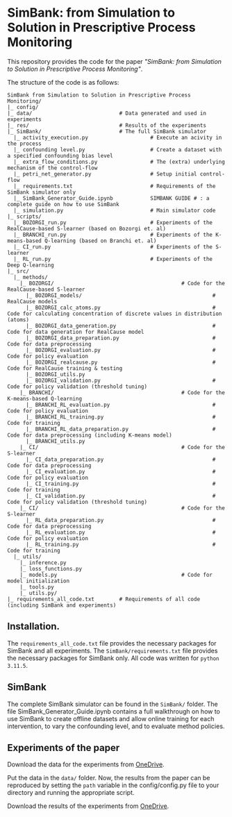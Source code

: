 # SimBank: from Simulation to Solution in Prescriptive Process Monitoring
This repository provides the code for the paper *"SimBank: from Simulation to Solution in Prescriptive Process Monitoring"*. 

The structure of the code is as follows:
```
SimBank from Simulation to Solution in Prescriptive Process Monitoring/
|_ config/                          
|_ data/                            # Data generated and used in experiments
|_ res/                             # Results of the experiments
|_ SimBank/                         # The full SimBank simulator
  |_ activity_execution.py                    # Execute an acivity in the process            
  |_ confounding level.py                     # Create a dataset with a specified confounding bias level
  |_ extra_flow_conditions.py                 # The (extra) underlying mechanism of the control-flow         
  |_ petri_net_generator.py                   # Setup initial control-flow
  |_ requirements.txt                         # Requirements of the SimBank simulator only
  |_ SimBank_Generator_Guide.ipynb            SIMBANK GUIDE # : a complete guide on how to use SimBank       
  |_ simulation.py                            # Main simulator code
|_ scripts/
  |_ BOZORGI_run.py                           # Experiments of the RealCause-based S-learner (based on Bozorgi et. al)                    
  |_ BRANCHI_run.py                           # Experiments of the K-means-based Q-learning (based on Branchi et. al)
  |_ CI_run.py                                # Experiments of the S-learner  
  |_ RL_run.py                                # Experiments of the Deep Q-learning      
|_ src/        
  |_ methods/
    |_ BOZORGI/                                         # Code for the RealCause-based S-learner         
      |_ BOZORGI_models/                                          # RealCause models
      |_ BOZORGI_calc_atoms.py                                    # Code for calculating concentration of discrete values in distribution (atoms) 
      |_ BOZORGI_data_generation.py                               # Code for data generation for RealCause model        
      |_ BOZORGI_data_preparation.py                              # Code for data preprocessing         
      |_ BOZORGI_evaluation.py                                    # Code for policy evaluation 
      |_ BOZORGI_realcause.py                                     # Code for RealCause training & testing
      |_ BOZORGI_utils.py                               
      |_ BOZORGI_validation.py                                    # Code for policy validation (threshold tuning)  
    |_ BRANCHI/                                         # Code for the K-means-based Q-learning 
      |_ BRANCHI_RL_evaluation.py                                 # Code for policy evaluation
      |_ BRANCHI_RL_training.py                                   # Code for training        
      |_ BRANCHI_RL_data_preparation.py                           # Code for data preprocessing (including K-means model)         
      |_ BRANCHI_utils.py    
    |_ CI/                                              # Code for the S-learner         
      |_ CI_data_preparation.py                                   # Code for data preprocessing
      |_ CI_evaluation.py                                         # Code for policy evaluation  
      |_ CI_training.py                                           # Code for training        
      |_ CI_validation.py                                         # Code for policy validation (threshold tuning)
    |_ CI/                                              # Code for the S-learner         
      |_ RL_data_preparation.py                                   # Code for data preprocessing
      |_ RL_evaluation.py                                         # Code for policy evaluation  
      |_ RL_training.py                                           # Code for training
  |_ utils/
    |_ inference.py                                   
    |_ loss_functions.py                              
    |_ models.py                                        # Code for model initialization
    |_ tools.py      
    |_ utils.py/
|_ requirements_all_code.txt        # Requirements of all code (including SimBank and experiments)
```

## Installation.
The ```requirements_all_code.txt``` file provides the necessary packages for SimBank and all experiments. The ```SimBank/requirements.txt``` file provides the necessary packages for SimBank only.
All code was written for ```python 3.11.5```.

## SimBank
The complete SimBank simulator can be found in the ```SimBank/``` folder. The file SimBank_Generator_Guide.ipynb contains a full walkthrough on how to use SimBank to create offline datasets and allow online training for each intervention, to vary the confounding level, and to evaluate method policies.

## Experiments of the paper
Download the data for the experiments from [OneDrive](https://kuleuven-my.sharepoint.com/:f:/g/personal/jakob_demoor_kuleuven_be/EuhF_qPmUGNKkR30eWVxENgBnflVca5sWTIdhrLa46d4Fw?e=ZassYK). 

Put the data in the ```data/``` folder. Now, the results from the paper can be reproduced by setting the ```path``` variable in the config/config.py file to your directory and running the appropriate script.

Download the results of the experiments from [OneDrive](https://kuleuven-my.sharepoint.com/:f:/g/personal/jakob_demoor_kuleuven_be/EtNIWiT10nhOiTXUucO3EgAByvsXhLGFXZGTM5jF0GI14g?e=CZeFfa). 
